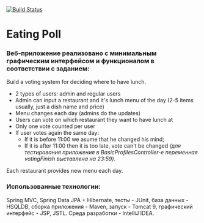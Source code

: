 
[![Build Status](https://travis-ci.org/AlexBezsh/eatingpoll.svg?branch=master)](https://travis-ci.org/AlexBezsh/eatingpoll)

# Eating Poll
### Веб-приложение реализовано с минимальным графическим интерфейсом и функционалом в соответствии с заданием:

Build a voting system for deciding where to have lunch.

 * 2 types of users: admin and regular users
 * Admin can input a restaurant and it's lunch menu of the day (2-5 items usually, just a dish name and price)
 * Menu changes each day (admins do the updates)
 * Users can vote on which restaurant they want to have lunch at
 * Only one vote counted per user
 * If user votes again the same day:
    - If it is before 11:00 we asume that he changed his mind;
    - If it is after 11:00 then it is too late, vote can't be changed _(для тестирования приложения в BasicProfilesController-e переменная votingFinish выставлена на 23:59)_.
    
Each restaurant provides new menu each day.

### Использованные технологии: 
Spring MVC, Spring Data JPA + Hibernate, тесты - JUnit, база данных - HSQLDB, cборка приложения - Maven, запуск - Tomcat 9, графический интерфейс - JSP, JSTL. Среда разработки - IntelliJ IDEA.
